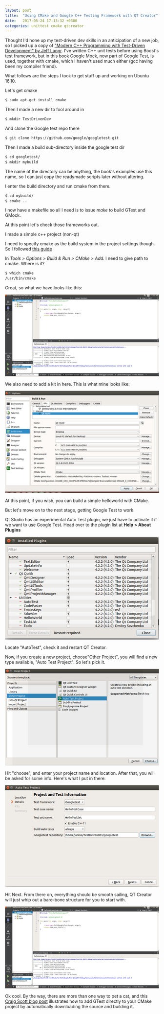 ```yaml
---
layout: post
title:  "Using CMake and Google C++ Testing Framework with QT Creator"
date:   2017-05-24 17:13:32 +0300
categories: unittest cmake qtcreator
---
```


Thought I'd hone up my test-driven dev skills in an anticipation of a new job, so I picked up a copy of ["Modern C++ Programming with Test-Driven Development" by Jeff Langr](https://pragprog.com/book/lotdd/modern-c-programming-with-test-driven-development). I've written C++ unit tests before using Boost's test framework, but in this book Google Mock, now part of Google Test, is used, together with cmake, which I haven't used much either (gcc having been my compiler friend).

What follows are the steps I took to get stuff up and working on Ubuntu 16.10. 

Let's get cmake

``` html
$ sudo apt-get install cmake
```

Then I made a new dir to fool around in

``` html
$ mkdir TestDrivenDev
```

And clone the Google test repo there

``` html
$ git clone https://github.com/google/googletest.git
```

Then I made a build sub-directory inside the google test dir

``` html
$ cd googletest/
$ mkdir mybuild
```
The name of the directory can be anything, the book's examples use this name, so I can just copy the readymade scripts later without altering.

I enter the build directory and run cmake from there.

``` html
$ cd mybuild/
$ cmake ..
```
I now have a  makefile so all I need is to issue _make_ to build GTest and GMock.

At this point let's check those frameworks out.

I made a simple c++ project (non-qt)

I need to specify cmake as the build system in the project settings though. So I followed [this guide](http://doc.qt.io/qtcreator/creator-project-cmake.html)

In _Tools > Options > Build & Run > CMake > Add_. I need to give path to cmake. Where is it?

``` html
$ which cmake
/usr/bin/cmake
```

Great, so what we have looks like this:

![img](/img/ideView.png)

We also need to add a kit in here. This is what mine looks like:

![img](/img/addKit.png)

At this point, if you wish, you can build a simple helloworld with CMake.

But let's move on to the next stage, getting Google Test to work.

Qt Studio has an experimental Auto Test plugin, we just have to activate it if we want to use Google Test. Head over to the plugin list at **Help > About Plugins**
 
![img](/img/pluginList.png)

Locate "AutoTest", check it and restart QT Creator.

Now, if you create a new project, choose"Other Project", you will find a new type available, "Auto Test Project". So let's pick it.

![img](/img/newAutoTestProject.png)

Hit "choose", and enter your project name and location. After that, you will be asked for some info.
Here's what I put in there:

![img](/img/projectAndTestInfo.png)

Hit Next. From there on, everything should be smooth sailing, QT Creator will just whip out a bare-bone structure for you to start with.

![img](/img/ideView.png)

Ok cool. By the way, there are more than one way to pet a cat, and this [Craig Scott blog post](https://crascit.com/2015/07/25/cmake-gtest/) illustrates how to add GTest directly to your CMake project by automatically downloading the source and building it.






